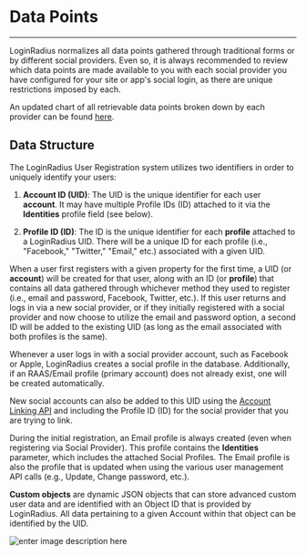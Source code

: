 # Data Points

----------

LoginRadius normalizes all data points gathered through traditional forms or by different social providers. Even so, it is always recommended to review which data points are made available to you with each social provider you have configured for your site or app's social login, as there are unique restrictions imposed by each.

An updated chart of all retrievable data points broken down by each provider can be found [here](https://www.loginradius.com/legacy/docs/api/v2/getting-started/data-points/social-provider-data-fields/).

## Data Structure

The LoginRadius User Registration system utilizes two identifiers in order to uniquely identify your users:

1. **Account ID (UID)**: The UID is the unique identifier for each user **account**. It may have multiple Profile IDs (ID) attached to it via the **Identities** profile field (see below).

2. **Profile ID (ID)**: The ID is the unique identifier for each **profile** attached to a LoginRadius UID. There will be a unique ID for each profile (i.e., "Facebook," "Twitter," "Email," etc.) associated with a given UID.

When a user first registers with a given property for the first time, a UID (or **account**) will be created for that user, along with an ID (or **profile**) that contains all data gathered through whichever method they used to register (i.e., email and password, Facebook, Twitter, etc.). If this user returns and logs in via a new social provider, or if they initially registered with a social provider and now choose to utilize the email and password option, a second ID will be added to the existing UID (as long as the email associated with both profiles is the same).

Whenever a user logs in with a social provider account, such as Facebook or Apple, LoginRadius creates a social profile in the database. Additionally, if an RAAS/Email profile (primary account) does not already exist, one will be created automatically.

New social accounts can also be added to this UID using the [Account Linking API](https://www.loginradius.com/legacy/docs/api/v2/customer-identity-api/authentication/auth-link-social-identities) and including the Profile ID (ID) for the social provider that you are trying to link.

During the initial registration, an Email profile is always created (even when registering via Social Provider). This profile contains the **Identities** parameter, which includes the attached Social Profiles. The Email profile is also the profile that is updated when using the various user management API calls (e.g., Update, Change password, etc.).

**Custom objects** are dynamic JSON objects that can store advanced custom user data and are identified with an Object ID that is provided by LoginRadius. All data pertaining to a given Account within that object can be identified by the UID.

![enter image description here](https://apidocs.lrcontent.com/images/loginradius-raas-APIV2-data-structure---Page-1_29726594c260a25b860.05743941.png "")

